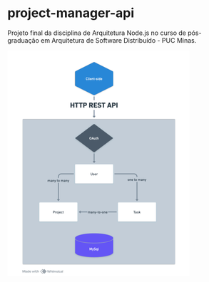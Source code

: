 # project-manager-api
Projeto final da disciplina de Arquitetura Node.js no curso de pós-graduação em Arquitetura de Software Distribuído - PUC Minas.


![alt text](image.png)